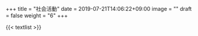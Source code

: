 +++
title =  "社会活動"
date = 2019-07-21T14:06:22+09:00
image = ""
draft = false
weight = "6"
+++

{{< textlist >}}



